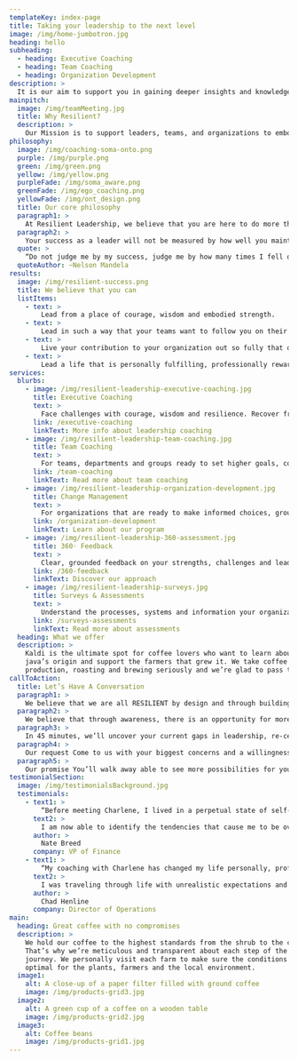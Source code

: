 ```yaml
---
templateKey: index-page
title: Taking your leadership to the next level
image: /img/home-jumbotron.jpg
heading: hello
subheading:
  - heading: Executive Coaching
  - heading: Team Coaching
  - heading: Organization Development
description: >
  It is our aim to support you in gaining deeper insights and knowledge —for you to thrive, inspire and live out the contribution that is excited to emerge.
mainpitch:
  image: /img/teamMeeting.jpg
  title: Why Resilient?
  description: >
    Our Mission is to support leaders, teams, and organizations to embody the skills necessary to consistently reach higher goals, quickly recover from setbacks, and face new challenges with wisdom and perseverance.
philosophy:
  image: /img/coaching-soma-onto.png
  purple: /img/purple.png
  green: /img/green.png
  yellow: /img/yellow.png
  purpleFade: /img/soma_aware.png
  greenFade: /img/ego_coaching.png
  yellowFade: /img/ont_design.png
  title: Our core philosophy
  paragraph1: >
    At Resilient Leadership, we believe that you are here to do more than survive. You are a leader, and as such, you will be challenged, you will be put in uncomfortable circumstances and you will upset the status quo. But the question is, who are you being while you are leading?
  paragraph2: >
    Your success as a leader will not be measured by how well you maintained the status quo. It will be measured by the contributions you made. In order to be the biggest contribution available within you, you need to be courageous, wise and resilient.
  quote: >
    “Do not judge me by my success, judge me by how many times I fell down and got back up again.”
  quoteAuthor: ~Nelson Mandela
results:
  image: /img/resilient-success.png
  title: We believe that you can
  listItems:
    - text: >
        Lead from a place of courage, wisdom and embodied strength.
    - text: >
        Lead in such a way that your teams want to follow you on their own volition.
    - text: >
        Live your contribution to your organization out so fully that others are inspired and empowered by your presence.
    - text: >
        Lead a life that is personally fulfilling, professionally rewarding and positively contributes to the world at large.
services:
  blurbs:
    - image: /img/resilient-leadership-executive-coaching.jpg
      title: Executive Coaching
      text: >
        Face challenges with courage, wisdom and resilience. Recover from setbacks with ease and perseverance. For emerging leaders and seasoned executives ready to take their leadership to the next level.
      link: /executive-coaching
      linkText: More info about leadership coaching
    - image: /img/resilient-leadership-team-coaching.jpg
      title: Team Coaching
      text: >
        For teams, departments and groups ready to set higher goals, collaborate more effectively and face bigger challenges with ease and fulfillment.
      link: /team-coaching
      linkText: Read more about team coaching
    - image: /img/resilient-leadership-organization-development.jpg
      title: Change Management
      text: >
        For organizations that are ready to make informed choices, grounded in accurate assessments. Develop the skills and capacity to effectively deliver promises and mission.
      link: /organization-development
      linkText: Learn about our program
    - image: /img/resilient-leadership-360-assessment.jpg
      title: 360◦ Feedback
      text: >
        Clear, grounded feedback on your strengths, challenges and leadership weaknesses. A plan for developing new skills and improving your leadership capacity. Personalized coaching to put the information into action.
      link: /360-feedback
      linkText: Discover our approach
    - image: /img/resilient-leadership-surveys.jpg
      title: Surveys & Assessments
      text: >
        Understand the processes, systems and information your organization needs to reach peak effectiveness and efficiency. Tools to insure that you not only understand where the gaps are but how to fill them effectively.
      link: /surveys-assessments
      linkText: Read more about assessments
  heading: What we offer
  description: >
    Kaldi is the ultimate spot for coffee lovers who want to learn about their
    java’s origin and support the farmers that grew it. We take coffee
    production, roasting and brewing seriously and we’re glad to pass that knowledge to anyone. This is an edit via identity...
callToAction:
  title: Let’s Have A Conversation
  paragraph1: > 
    We believe that we are all RESILIENT by design and through building our capacity, and learning to move effectively with change, we can overcome any obstacle.
  paragraph2: >
    We believe that through awareness, there is an opportunity for more productive action. By building skills in effective communication, you and your team can face challenges with greater resiliency, and deliver more reliable results.
  paragraph3: >
    In 45 minutes, we’ll uncover your current gaps in leadership, re-center on your top strengths, and guide you through your potential and how our coaching expertise can help create new possibilities.
  paragraph4: > 
    Our request Come to us with your biggest concerns and a willingness to share openly– so our solutions will have the biggest impact in your organization and your life.
  paragraph5: >
    Our promise You’ll walk away able to see more possibilities for your team and your leadership.
testimonialSection:
  image: /img/testimonialsBackground.jpg
  testimonials:  
    - text1: >
        “Before meeting Charlene, I lived in a perpetual state of self-imposed high expectation and self-criticism. The ability to live in the moment was beyond me. She helped me realize that significant events from my past shaped how I deal with life today.
      text2: >
        I am now able to identify the tendencies that cause me to be overly critical of myself… My approach to both work and home life has improved tremendously.”
      author: >
        Nate Breed
      company: VP of Finance
    - text1: >
        “My coaching with Charlene has changed my life personally, professionally and socially.
      text2: >
        I was traveling through life with unrealistic expectations and carrying a sense of failure. … Charlene has an incredible way of holding me accountable with honesty and connecting me with what really matters.”
      author: >
        Chad Henline   
      company: Director of Operations
main:
  heading: Great coffee with no compromises
  description: >
    We hold our coffee to the highest standards from the shrub to the cup.
    That’s why we’re meticulous and transparent about each step of the coffee’s
    journey. We personally visit each farm to make sure the conditions are
    optimal for the plants, farmers and the local environment.
  image1:
    alt: A close-up of a paper filter filled with ground coffee
    image: /img/products-grid3.jpg
  image2:
    alt: A green cup of a coffee on a wooden table
    image: /img/products-grid2.jpg
  image3:
    alt: Coffee beans
    image: /img/products-grid1.jpg
---
```

